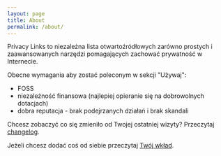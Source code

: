 ```yaml
---
layout: page
title: About
permalink: /about/
---
```


Privacy Links to niezależna lista otwartoźródłowych zarówno prostych i zaawansowanych narzędzi pomagających zachować prywatność w Internecie.

Obecne wymagania aby zostać poleconym w sekcji "Używaj":
- FOSS
- niezależność finansowa (najlepiej opieranie się na dobrowolnych dotacjach)
- dobra reputacja - brak podejrzanych działań i brak skandali

Chcesz zobaczyć co się zmieniło od Twojej ostatniej wizyty? Przeczytaj [changelog](https://github.com/Arturro43/privacy-links/blob/main/changelog.md).

Jeżeli chcesz dodać coś od siebie przeczytaj [Twój wkład](./contribute.md).
